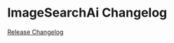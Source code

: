 # ImageSearchAi Changelog

[Release Changelog](https://github.com/spryker-eco/image-search-ai/releases)
